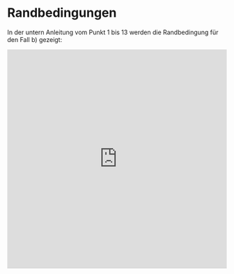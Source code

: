 # Randbedingungen

In der untern Anleitung vom Punkt 1 bis 13 werden die Randbedingung für den Fall b) gezeigt:

 <iframe src="http://ior.ad/6XGR" width="100%" height="500px" style="width: 100%; height: 500px; border-bottom: 1px solid #ccc;" referrerpolicy="strict-origin-when-cross-origin" frameborder="0" webkitallowfullscreen="webkitallowfullscreen" mozallowfullscreen="mozallowfullscreen" allowfullscreen="allowfullscreen" allow="camera; microphone; clipboard-write"></iframe>
